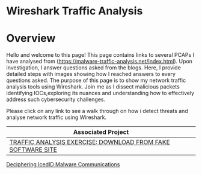 # Wireshark Traffic Analysis

# Overview

Hello and welcome to this page! This page contains links to several PCAPs I have analysed from (https://malware-traffic-analysis.net/index.html). Upon investigation, I answer questions asked from the blogs. Here, I provide detailed steps with images showing how I reached answers to every questions asked. The purpose of this page is to show my network traffic analysis tools using Wireshark. Join me as I dissect malicious packets identifying IOCs,exploring its nuances and understanding how to effectively address such cybersecurity challenges.

Please click on any link to see a walk through on how i detect threats and analyse network traffic using Wireshark.


| Associated Project         |
|----------------------------|
<a href="https://github.com/CyberBibs/TRAFFIC-ANALYSIS-EXERCISE-DOWNLOAD-FROM-FAKE-SOFTWARE-SITE/blob/main/README.md">TRAFFIC ANALYSIS EXERCISE: DOWNLOAD FROM FAKE SOFTWARE SITE</a>|
<a href="https://github.com/CyberBibs/Cold-as-Ice-Unit-42-Wireshark-Quiz-for-IcedID">Deciphering IcedID Malware Communications </a>

